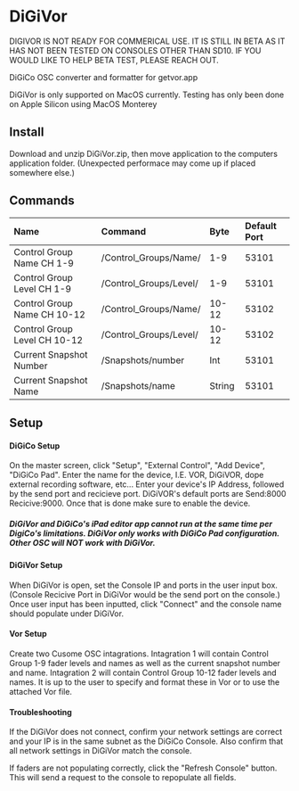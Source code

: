 # DiGiVor

DIGIVOR IS NOT READY FOR COMMERICAL USE. IT IS STILL IN BETA AS IT HAS NOT BEEN TESTED ON CONSOLES OTHER THAN SD10. IF YOU WOULD LIKE TO HELP BETA TEST, PLEASE REACH OUT. 

DiGiCo OSC converter and formatter for getvor.app

DiGiVor is only supported on MacOS currently. Testing has only been done on Apple Silicon using MacOS Monterey

## Install
Download and unzip DiGiVor.zip, then move application to the computers application folder. (Unexpected performace may come up if placed somewhere else.)

## Commands
| Name                       | Command               |Byte   | Default Port  |
| :--------------------------|:----------------------| :-----|:--------------|
|Control Group Name CH 1-9   |/Control_Groups/Name/  | 1-9   | 53101
|Control Group Level CH 1-9  |/Control_Groups/Level/ | 1-9   | 53101
|Control Group Name CH 10-12 |/Control_Groups/Name/  | 10-12 | 53102
|Control Group Level CH 10-12|/Control_Groups/Level/ | 10-12 | 53102
|Current Snapshot Number     |/Snapshots/number      |Int    | 53101
|Current Snapshot Name       |/Snapshots/name        |String | 53101

## Setup

#### DiGiCo Setup

On the master screen, click "Setup", "External Control", "Add Device", "DiGiCo Pad". Enter the name for the device, I.E. VOR, DiGiVOR, dope external recording software, etc... Enter your device's IP Address, followed by the send port and recicieve port. DiGiVOR's default ports are Send:8000 Recicive:9000. Once that is done make sure to enable the device. 

##### DiGiVor and DiGiCo's iPad editor app cannot run at the same time per DigiCo's limitations. DiGiVor only works with DiGiCo Pad configuration. Other OSC will NOT work with DiGiVor.

#### DiGiVor Setup
When DiGiVor is open, set the Console IP and ports in the user input box. (Console Recicive Port in DiGiVor would be the send port on the console.) Once user input has been inputted, click "Connect" and the console name should populate under DiGiVor.

#### Vor Setup
Create two Cusome OSC intagrations. Intagration 1 will contain Control Group 1-9 fader levels and names as well as the current snapshot number and name. Intagration 2 will contain Control Group 10-12 fader levels and names. It is up to the user to specify and format these in Vor or to use the attached Vor file.


#### Troubleshooting
If the DiGiVor does not connect, confirm your network settings are correct and your IP is in the same subnet as the DiGiCo Console. Also confirm that all network settings in DiGiVor match the console.

If faders are not populating correctly, click the "Refresh Console" button. This will send a request to the console to repopulate all fields.
